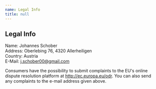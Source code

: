 ```yaml
---
name: Legal Info
title: null
---
```


## Legal Info

Name: Johannes Schober  
Address: Oberlebing 76, 4320 Allerheiligen  
Country: Austria  
E-Mail: j.schober00@gmail.com  


Consumers have the possibility to submit complaints to the EU's online dispute resolution platform at <http://ec.europa.eu/odr>.
You can also send any complaints to the e-mail address given above.